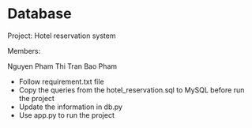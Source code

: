 # Database
Project: Hotel reservation system

Members:

  Nguyen Pham
  Thi Tran
  Bao Pham
+ Follow requirement.txt file 
+ Copy the queries from the hotel_reservation.sql to MySQL before run the project
+ Update the information in db.py
+ Use app.py to run the project
  
